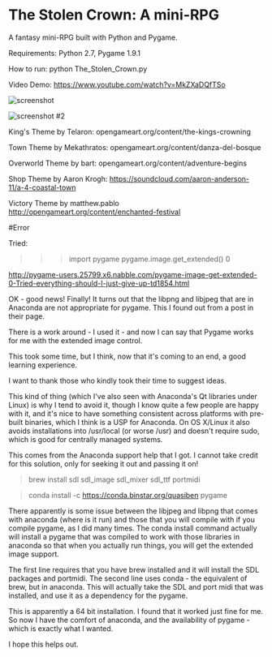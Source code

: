 The Stolen Crown: A mini-RPG
====================

A fantasy mini-RPG built with Python and Pygame.

Requirements: Python 2.7, Pygame 1.9.1

How to run: python The_Stolen_Crown.py

Video Demo: https://www.youtube.com/watch?v=MkZXaDQfTSo


![screenshot](https://raw.github.com/justinmeister/The-Stolen-Crown-RPG/master/screenshot.png)

![screenshot #2](https://raw.github.com/justinmeister/The-Stolen-Crown-RPG/master/screenshot-2.png)

King's Theme by Telaron: opengameart.org/content/the-kings-crowning

Town Theme by Mekathratos: opengameart.org/content/danza-del-bosque

Overworld Theme by bart: opengameart.org/content/adventure-begins

Shop Theme by Aaron Krogh: https://soundcloud.com/aaron-anderson-11/a-4-coastal-town

Victory Theme by matthew.pablo http://opengameart.org/content/enchanted-festival

#Error

Tried:

>>> import pygame
>>> pygame.image.get_extended()
0


http://pygame-users.25799.x6.nabble.com/pygame-image-get-extended-0-Tried-everything-should-I-just-give-up-td1854.html

OK - good news! Finally! 
It turns out that the libpng and libjpeg that are in Anaconda are not appropriate for pygame. This I found out from a post in their page. 

There is a work around - I used it - and now I can say that Pygame works for me with the extended image control. 

This took some time, but I think, now that it's coming to an end, a good learning experience. 

I want to thank those who kindly took their time to suggest ideas.

This kind of thing (which I've also seen with Anaconda's Qt libraries under Linux) is why I tend to avoid it, though I know quite a few people are happy with it, and it's nice to have something consistent across platforms with pre-built binaries, which I think is a USP for Anaconda. On OS X/Linux it also avoids installations into /usr/local (or worse /usr) and doesn't require sudo, which is good for centrally managed systems.

This comes from the Anaconda support help that I got. I cannot take credit for this solution, only for seeking it out and passing it on!

> brew install sdl sdl_image sdl_mixer sdl_ttf portmidi 

> conda install -c https://conda.binstar.org/quasiben pygame 

There apparently is some issue between the libjpeg and libpng that comes with anaconda (where is it run) and those that you will compile with if you compile pygame, as I did many times. The conda install command actually will install a pygame that was compiled to work with those libraries in anaconda so that when you actually run things, you will get the extended image support.
	
The first line requires that you have brew installed and it will install the SDL packages and portmidi. The second line uses conda - the equivalent of brew, but in anaconda. This will actually take the SDL and port midi that was installed, and use it as a dependency for the pygame. 

This is apparently a 64 bit installation. I found that it worked just fine for me. So now I have the comfort of anaconda, and the availability of pygame - which is exactly what I wanted. 

I hope this helps out.
